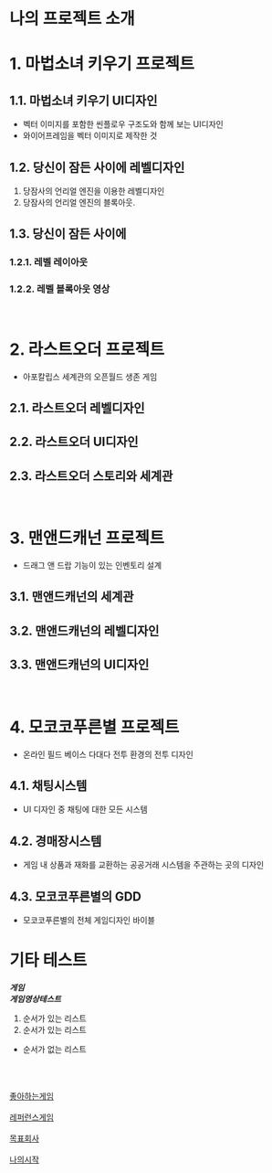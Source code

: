# 나의 프로젝트 소개

# 1. 마법소녀 키우기 프로젝트
## 1.1. 마법소녀 키우기 UI디자인 
- 벡터 이미지를 포함한 씬플로우 구조도와 함께 보는 UI디자인
- 와이어프레임을 벡터 이미지로 제작한 것
## 1.2. 당신이 잠든 사이에 레벨디자인
1. 당잠사의 언리얼 엔진을 이용한 레벨디자인
2. 당잠사의 언리얼 엔진의 블록아웃.
## 1.3. 당신이 잠든 사이에 
### 1.2.1. 레벨 레이아웃
### 1.2.2. 레벨 블록아웃 영상

</br>

# 2. 라스트오더 프로젝트
- 아포칼립스 세계관의 오픈월드 생존 게임
## 2.1. 라스트오더 레벨디자인
## 2.2. 라스트오더 UI디자인
## 2.3. 라스트오더 스토리와 세계관

</br>

# 3. 맨앤드캐넌 프로젝트
- 드래그 앤 드랍 기능이 있는 인벤토리 설계
## 3.1. 맨앤드캐넌의 세계관
## 3.2. 맨앤드캐넌의 레벨디자인
## 3.3. 맨앤드캐넌의 UI디자인

</br>

# 4. 모코코푸른별 프로젝트
- 온라인 필드 베이스 다대다 전투 환경의 전투 디자인
## 4.1. 채팅시스템
- UI 디자인 중 채팅에 대한 모든 시스템
## 4.2. 경매장시스템
- 게임 내 상품과 재화를 교환하는 공공거래 시스템을 주관하는 곳의 디자인
## 4.3. 모코코푸른별의  GDD
- 모코코푸른별의 전체 게임디자인 바이블

# 기타 테스트
__*게임*__</br>
__*게임영상테스트*__</br>

1. 순서가 있는 리스트
2. 순서가 있는 리스트
- 순서가 없는 리스트

</br></br>

[좋아하는게임](https://lostark.game.onstove.com/Event/Update/240925/Abrelshud)
</br></br>
[레퍼런스게임](https://www.youtube.com/watch?v=6rhcrZN0UZQ)
</br></br>
[목표회사](https://www.nexon.com/Home/Game)
</br></br>
[나의시작](https://atentsgame.com//landing.do)